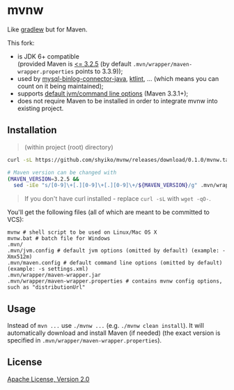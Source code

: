 # mvnw

Like [gradlew](http://www.gradle.org/docs/current/userguide/gradle_wrapper.html) but for Maven.

This fork:
- is JDK 6+ compatible  
(provided Maven is [<= 3.2.5](https://maven.apache.org/docs/history.html) (by default `.mvn/wrapper/maven-wrapper.properties` points to 3.3.9));
- used by [mysql-binlog-connector-java](https://github.com/shyiko/mysql-binlog-connector-java), [ktlint](https://github.com/shyiko/ktlint), ...
 (which means you can count on it being maintained);
- supports [default jvm/command line options](https://maven.apache.org/docs/3.3.1/release-notes.html) (Maven 3.3.1+);
- does not require Maven to be installed in order to integrate mvnw into existing project.

## Installation

> (within project (root) directory)

```sh
curl -sL https://github.com/shyiko/mvnw/releases/download/0.1.0/mvnw.tar.gz | tar xvz

# Maven version can be changed with
(MAVEN_VERSION=3.2.5 && 
  sed -iEe "s/[0-9]\+[.][0-9]\+[.][0-9]\+/${MAVEN_VERSION}/g" .mvn/wrapper/maven-wrapper.properties)
```

> If you don't have curl installed - replace `curl -sL` with `wget -qO-`.

You'll get the following files (all of which are meant to be committed to VCS):

    mvnw # shell script to be used on Linux/Mac OS X
    mvnw.bat # batch file for Windows
    .mvn/
    .mvn/jvm.config # default jvm options (omitted by default) (example: -Xmx512m)
    .mvn/maven.config # default command line options (omitted by default) (example: -s settings.xml)
    .mvn/wrapper/maven-wrapper.jar
    .mvn/wrapper/maven-wrapper.properties # contains mvnw config options, such as "distributionUrl"

## Usage

Instead of `mvn ...` use `./mvnw ...` (e.g. `./mvnw clean install`).
It will automatically download and install Maven (if needed) (the exact version is specified in `.mvn/wrapper/maven-wrapper.properties`).

## License

[Apache License, Version 2.0](http://www.apache.org/licenses/LICENSE-2.0)
